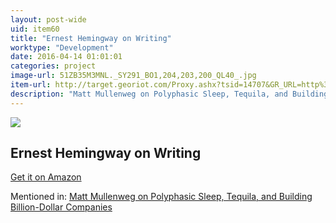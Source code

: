 ```yaml
---
layout: post-wide
uid: item60
title: "Ernest Hemingway on Writing"
worktype: "Development"
date: 2016-04-14 01:01:01
categories: project
image-url: 51ZB35M3MNL._SY291_BO1,204,203,200_QL40_.jpg
item-url: http://target.georiot.com/Proxy.ashx?tsid=14707&GR_URL=http%3A%2F%2Fwww.amazon.com%2FErnest-Hemingway-Writing-Larry-Phillips%2Fdp%2F0684854295%2F
description: "Matt Mullenweg on Polyphasic Sleep, Tequila, and Building Billion-Dollar Companies"
---
```

<a href="http://target.georiot.com/Proxy.ashx?tsid=14707&GR_URL=http%3A%2F%2Fwww.amazon.com%2FErnest-Hemingway-Writing-Larry-Phillips%2Fdp%2F0684854295%2F" target="blank"><img src="../../../../img/thumbs/51ZB35M3MNL._SY291_BO1,204,203,200_QL40_.jpg" class="prod-img"></a>
<h2>Ernest Hemingway on Writing</h2>
<p><a href="http://target.georiot.com/Proxy.ashx?tsid=14707&GR_URL=http%3A%2F%2Fwww.amazon.com%2FErnest-Hemingway-Writing-Larry-Phillips%2Fdp%2F0684854295%2F" target="blank">Get it on Amazon</a><p>
<p>Mentioned in: <a href="http://fourhourworkweek.com/2015/02/09/matt-mullenweg/" target="blank">Matt Mullenweg on Polyphasic Sleep, Tequila, and Building Billion-Dollar Companies</a></p>
